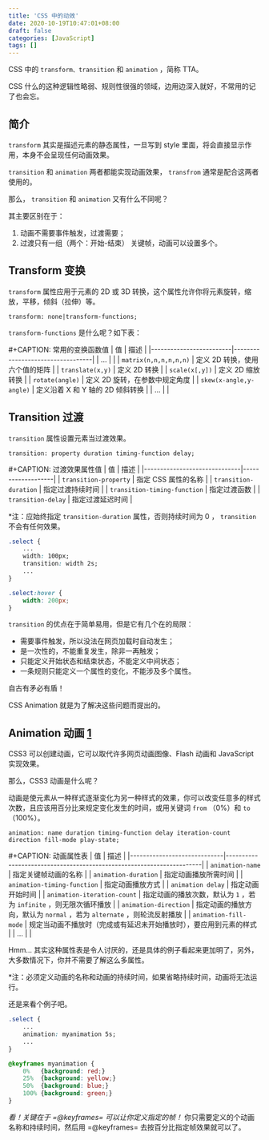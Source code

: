 ```yaml
---
title: 'CSS 中的动效'
date: 2020-10-19T10:47:01+08:00
draft: false
categories: [JavaScript]
tags: []
---
```


CSS 中的 `transform、transition` 和 `animation` ，简称 TTA。

<div class="oh-essay">
CSS 什么的这种逻辑性略弱、规则性很强的领域，边用边深入就好，不常用的记了也会忘。
</div>

<!--more-->

## 简介

`transform` 其实是描述元素的静态属性，一旦写到 style 里面，将会直接显示作用，本身不会呈现任何动画效果。

`transition` 和 `animation` 两者都能实现动画效果， `transfrom` 通常是配合这两者使用的。

那么， `transition` 和 `animation` 又有什么不同呢？

其主要区别在于：

1. 动画不需要事件触发，过渡需要；
2. 过渡只有一组（两个：开始-结束） 关键帧，动画可以设置多个。

## Transform 变换

`transform` 属性应用于元素的 2D 或 3D 转换，这个属性允许你将元素旋转，缩放，平移，倾斜（拉伸）等。

```
transform: none|transform-functions;
```

`transform-functions` 是什么呢？如下表：

#+CAPTION: 常用的变换函数值
| 值                      | 描述                             |
|-------------------------|----------------------------------|
| ...                     |                                  |
| `matrix(n,n,n,n,n,n)`   | 定义 2D 转换，使用六个值的矩阵    |
| `translate(x,y)`        | 定义 2D 转换                     |
| `scale(x[,y])`          | 定义 2D 缩放转换                 |
| `rotate(angle)`         | 定义 2D 旋转，在参数中规定角度    |
| `skew(x-angle,y-angle)` | 定义沿着 X 和 Y 轴的 2D 倾斜转换 |
| ...                     |                                  |

## Transition 过渡

`transition` 属性设置元素当过渡效果。

```
transition: property duration timing-function delay;
```

#+CAPTION: 过渡效果属性值
| 值                           | 描述                |
|------------------------------|-------------------|
| `transition-property`        | 指定 CSS 属性的名称 |
| `transition-duration`        | 指定过渡持续时间    |
| `transition-timing-function` | 指定过渡函数        |
| `transition-delay`           | 指定过渡延迟时间    |

\*注：应始终指定 `transition-duration` 属性，否则持续时间为 0 ， `transition` 不会有任何效果。

```css
.select {
	...
	width: 100px;
	transition: width 2s;
	...
}

.select:hover {
	width: 200px;
}
```

`transition` 的优点在于简单易用，但是它有几个在的局限：

-   需要事件触发，所以没法在网页加载时自动发生；
-   是一次性的，不能重复发生，除非一再触发；
-   只能定义开始状态和结束状态，不能定义中间状态；
-   一条规则只能定义一个属性的变化，不能涉及多个属性。

<div class="oh-essay">
自古有矛必有盾！
</div>

CSS Animation 就是为了解决这些问题而提出的。

## Animation 动画 [1]

CSS3 可以创建动画，它可以取代许多网页动画图像、Flash 动画和 JavaScript 实现效果。

那么，CSS3 动画是什么呢？

动画是使元素从一种样式逐渐变化为另一种样式的效果，你可以改变任意多的样式次数，且应该用百分比来规定变化发生的时间，或用关键词 `from` （0%）和 `to` （100%）。

```
animation: name duration timing-function delay iteration-count direction fill-mode play-state;
```

#+CAPTION: 动画属性表
| 值                          | 描述                                                                 |
|-----------------------------|----------------------------------------------------------------------|
| `animation-name`            | 指定关键帧动画的名称                                                 |
| `animation-duration`        | 指定动画播放所需时间                                                 |
| `animation-timing-function` | 指定动画播放方式                                                     |
| `animation delay`           | 指定动画开始时间                                                     |
| `animation-iteration-count` | 指定动画的播放次数，默认为 `1` ，若为 `infinite` ，则无限次循环播放     |
| `animation-direction`       | 指定动画的播放方向，默认为 `normal` ，若为 `alternate` ，则轮流反射播放 |
| `animation-fill-mode`       | 规定当动画不播放时（完成或有延迟未开始播放时），要应用到元素的样式      |
| ...                         |                                                                      |

<div class="oh-essay">
Hmm... 其实这种属性表是令人讨厌的，还是具体的例子看起来更加明了，另外，大多数情况下，你并不需要了解这么多属性。
</div>

\*注：必须定义动画的名称和动画的持续时间，如果省略持续时间，动画将无法运行。

还是来看个例子吧。

```css
.select {
	...
	animation: myanimation 5s;
	...
}

@keyframes myanimation {
	0%   {background: red;}
	25%  {background: yellow;}
	50%  {background: blue;}
	100% {background: green;}
}
```

_看！关键在于 =@keyframes= 可以让你定义指定的帧！_ 你只需要定义的个动画名称和持续时间，然后用 =@keyframes= 去按百分比指定帧效果就可以了。



[1]: https://www.lmonkey.com/t/RwykQXzBX
